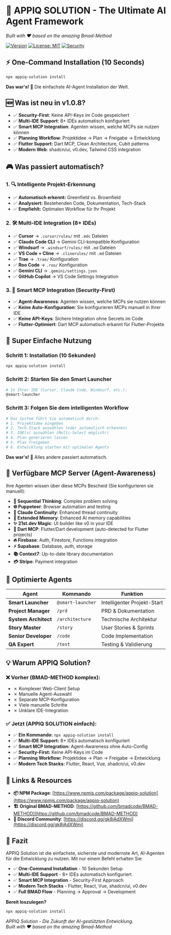 # 🚀 APPIQ SOLUTION - The Ultimate AI Agent Framework
*Built with ❤️ based on the amazing Bmad-Method*

[![Version](https://img.shields.io/npm/v/appiq-solution?color=blue&label=version)](https://www.npmjs.com/package/appiq-solution)
[![License: MIT](https://img.shields.io/badge/License-MIT-yellow.svg)](https://github.com/bmadcode/BMAD-METHOD/blob/main/LICENSE)
[![Security](https://img.shields.io/badge/Security-First-green.svg)](https://www.npmjs.com/package/appiq-solution)

## ⚡ One-Command Installation (10 Seconds)

```bash
npx appiq-solution install
```

**Das war's!** 🎯 Die einfachste AI-Agent Installation der Welt.

## 🆕 **Was ist neu in v1.0.8?**
- ✅ **Security-First**: Keine API-Keys im Code gespeichert
- ✅ **Multi-IDE Support**: 8+ IDEs automatisch konfiguriert
- ✅ **Smart MCP Integration**: Agenten wissen, welche MCPs sie nutzen können
- ✅ **Planning Workflow**: Projektidee → Plan → Freigabe → Entwicklung
- ✅ **Flutter Support**: Dart MCP, Clean Architecture, Cubit patterns
- ✅ **Modern Web**: shadcn/ui, v0.dev, Tailwind CSS integration

## 🎮 Was passiert automatisch?

### 1. **🔍 Intelligente Projekt-Erkennung**
- ✅ **Automatisch erkennt:** Greenfield vs. Brownfield
- ✅ **Analysiert:** Bestehenden Code, Dokumentation, Tech-Stack
- ✅ **Empfiehlt:** Optimalen Workflow für Ihr Projekt

### 2. **🛠️ Multi-IDE Integration (8+ IDEs)**
- ✅ **Cursor** → `.cursor/rules/` mit `.mdc` Dateien
- ✅ **Claude Code CLI** → Gemini CLI-kompatible Konfiguration
- ✅ **Windsurf** → `.windsurf/rules/` mit `.md` Dateien
- ✅ **VS Code + Cline** → `.clinerules/` mit `.md` Dateien
- ✅ **Trae** → `.trae/` Konfiguration
- ✅ **Roo Code** → `.roo/` Konfiguration
- ✅ **Gemini CLI** → `.gemini/settings.json`
- ✅ **GitHub Copilot** → VS Code Settings Integration

### 3. **🔌 Smart MCP Integration (Security-First)**
- ✅ **Agent-Awareness**: Agenten wissen, welche MCPs sie nutzen können
- ✅ **Keine Auto-Konfiguration**: Sie konfigurieren MCPs manuell in Ihrer IDE
- ✅ **Keine API-Keys**: Sichere Integration ohne Secrets im Code
- ✅ **Flutter-Optimiert**: Dart MCP automatisch erkannt für Flutter-Projekte

## 🚀 Super Einfache Nutzung

### Schritt 1: Installation (10 Sekunden)
```bash
npx appiq-solution install
```

### Schritt 2: Starten Sie den Smart Launcher
```bash
# In Ihrer IDE (Cursor, Claude Code, Windsurf, etc.):
@smart-launcher
```

### Schritt 3: Folgen Sie dem intelligenten Workflow
```bash
# Das System führt Sie automatisch durch:
# 1. Projektidee eingeben
# 2. Tech-Stack auswählen (oder automatisch erkennen)
# 3. IDE(s) auswählen (Multi-Select möglich!)
# 4. Plan generieren lassen
# 5. Plan freigeben
# 6. Entwicklung starten mit optimalen Agents
```

**Das war's!** 🎉 Alles andere passiert automatisch.

## 🎯 **Verfügbare MCP Server (Agent-Awareness)**

Ihre Agenten wissen über diese MCPs Bescheid (Sie konfigurieren sie manuell):

- **🧠 Sequential Thinking**: Complex problem solving
- **🌐 Puppeteer**: Browser automation and testing  
- **🔗 Claude Continuity**: Enhanced thread continuity
- **💾 Extended Memory**: Enhanced AI memory capabilities
- **✨ 21st.dev Magic**: UI builder like v0 in your IDE
- **📱 Dart MCP**: Flutter/Dart development (auto-detected for Flutter projects)
- **🔥 Firebase**: Auth, Firestore, Functions integration
- **⚡ Supabase**: Database, auth, storage
- **📚 Context7**: Up-to-date library documentation
- **💳 Stripe**: Payment integration

## 🤖 Optimierte Agents

| Agent | Kommando | Funktion |
|-------|----------|----------|
| **Smart Launcher** | `@smart-launcher` | Intelligenter Projekt-Start |
| **Project Manager** | `/prd` | PRD & Dokumentation |
| **System Architect** | `/architecture` | Technische Architektur |
| **Story Master** | `/story` | User Stories & Sprints |
| **Senior Developer** | `/code` | Code Implementation |
| **QA Expert** | `/test` | Testing & Validierung |

## 💡 Warum APPIQ Solution?

### ❌ **Vorher (BMAD-METHOD komplex):**
- ✗ Komplexer Web-Client Setup
- ✗ Manuelle Agent-Auswahl
- ✗ Separate MCP-Konfiguration
- ✗ Viele manuelle Schritte
- ✗ Unklare IDE-Integration

### ✅ **Jetzt (APPIQ SOLUTION einfach):**
- ✅ **Ein Kommando:** `npx appiq-solution install`
- ✅ **Multi-IDE Support:** 8+ IDEs automatisch konfiguriert
- ✅ **Smart MCP Integration:** Agent-Awareness ohne Auto-Config
- ✅ **Security-First:** Keine API-Keys im Code
- ✅ **Planning Workflow:** Projektidee → Plan → Freigabe → Entwicklung
- ✅ **Modern Tech Stacks:** Flutter, React, Vue, shadcn/ui, v0.dev

## 🔗 **Links & Resources**

- **📦 NPM Package**: [https://www.npmjs.com/package/appiq-solution](https://www.npmjs.com/package/appiq-solution)
- **🏗️ Original BMAD-METHOD**: [https://github.com/bmadcode/BMAD-METHOD](https://github.com/bmadcode/BMAD-METHOD)
- **💬 Discord Community**: [https://discord.gg/gk8jAdXWmj](https://discord.gg/gk8jAdXWmj)

## 🎉 **Fazit**

APPIQ Solution ist die einfachste, sicherste und modernste Art, AI-Agenten für die Entwicklung zu nutzen. Mit nur einem Befehl erhalten Sie:

- ✅ **One-Command Installation** - 10 Sekunden Setup
- ✅ **Multi-IDE Support** - 8+ IDEs automatisch konfiguriert
- ✅ **Smart MCP Integration** - Security-First Approach
- ✅ **Modern Tech Stacks** - Flutter, React, Vue, shadcn/ui, v0.dev
- ✅ **Full BMAD Flow** - Planning → Approval → Development

**Bereit loszulegen?**
```bash
npx appiq-solution install
```

*APPIQ Solution - Die Zukunft der AI-gestützten Entwicklung.*  
*Built with ❤️ based on the amazing Bmad-Method*